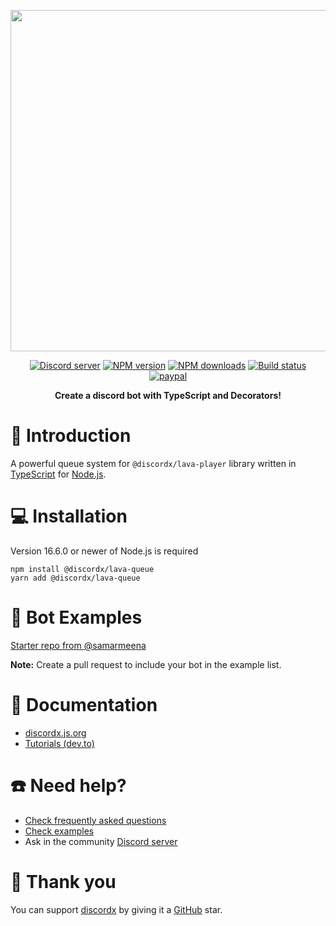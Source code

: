 <div>
  <p align="center">
    <a href="https://discordx.js.org" target="_blank" rel="nofollow">
      <img src="https://discordx.js.org/discordx.svg" width="546" />
    </a>
  </p>
  <div align="center" class="badge-container">
    <a href="https://discordx.js.org/discord"
      ><img
        src="https://img.shields.io/discord/874802018361950248?color=5865F2&logo=discord&logoColor=white"
        alt="Discord server"
    /></a>
    <a href="https://www.npmjs.com/package/@discordx/lava-queue"
      ><img
        src="https://img.shields.io/npm/v/@discordx/lava-queue.svg?maxAge=3600"
        alt="NPM version"
    /></a>
    <a href="https://www.npmjs.com/package/@discordx/lava-queue"
      ><img
        src="https://img.shields.io/npm/dt/@discordx/lava-queue.svg?maxAge=3600"
        alt="NPM downloads"
    /></a>
    <a href="https://github.com/discordx-ts/discordx/actions"
      ><img
        src="https://github.com/discordx-ts/discordx/workflows/Build/badge.svg"
        alt="Build status"
    /></a>
    <a href="https://www.paypal.me/vijayxmeena"
      ><img
        src="https://img.shields.io/badge/donate-paypal-F96854.svg"
        alt="paypal"
    /></a>
  </div>
  <p align="center">
    <b> Create a discord bot with TypeScript and Decorators! </b>
  </p>
</div>

# 📖 Introduction

A powerful queue system for `@discordx/lava-player` library written in [TypeScript](https://www.typescriptlang.org) for [Node.js](https://nodejs.org).

# 💻 Installation

Version 16.6.0 or newer of Node.js is required

```
npm install @discordx/lava-queue
yarn add @discordx/lava-queue
```

# 🤖 Bot Examples

[Starter repo from @samarmeena](https://github.com/samarmeena/discord-lavalink-music-bot/)

**Note:** Create a pull request to include your bot in the example list.

# 📜 Documentation

- [discordx.js.org](https://discordx.js.org)
- [Tutorials (dev.to)](https://dev.to/samarmeena/series/14317)

# ☎️ Need help?

- [Check frequently asked questions](https://discordx.js.org/docs/faq)
- [Check examples](https://github.com/discordx-ts/discordx/tree/main/packages/discordx/examples)
- Ask in the community [Discord server](https://discordx.js.org/discord)

# 💖 Thank you

You can support [discordx](https://www.npmjs.com/package/discordx) by giving it a [GitHub](https://github.com/discordx-ts/discordx) star.
